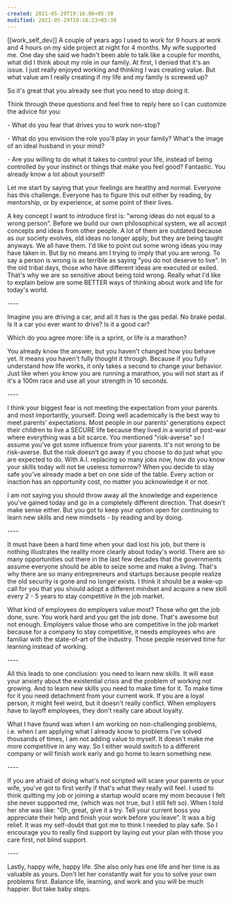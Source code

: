 ```yaml
---
created: 2021-05-29T19:16:06+05:30
modified: 2021-05-29T19:16:23+05:30
---
```

[[work_self_dev]]
A couple of years ago I used to work for 9 hours at work and 4 hours on my side project at night for 4 months. My wife supported me. One day she said we hadn't been able to talk like a couple for months, what did I think about my role in our family. At first, I denied that it's an issue. I just really enjoyed working and thinking I was creating value. But what value am I really creating if my life and my family is screwed up?

So it's great that you already see that you need to stop doing it. 

Think through these questions and feel free to reply here so I can customize the advice for you:

\- What do you fear that drives you to work non-stop?

\- What do you envision the role you'll play in your family? What's the image of an ideal husband in your mind?

\- Are you willing to do what it takes to control your life, instead of being controlled by your instinct or things that make you feel good?
Fantastic. You already know a lot about yourself!

Let me start by saying that your feelings are healthy and normal. Everyone has this challenge. Everyone has to figure this out either by reading, by mentorship, or by experience, at some point of their lives.

A key concept I want to introduce first is: "wrong ideas do not equal to a wrong person". Before we build our own philosophical system, we all accept concepts and ideas from other people. A lot of them are outdated because as our society evolves, old ideas no longer apply, but they are being taught anyways. We all have them. I'd like to point out some wrong ideas you may have taken in. But by no means am I trying to imply that you are wrong. To say a person is wrong is as terrible as saying "you do not deserve to live". In the old tribal days, those who have different ideas are executed or exiled. That's why we are so sensitive about being told wrong. Really what I'd like to explain below are some BETTER ways of thinking about work and life for today's world.

\----

Imagine you are driving a car, and all it has is the gas pedal. No brake pedal. Is it a car you ever want to drive? Is it a good car?

Which do you agree more: life is a sprint, or life is a marathon?

You already know the answer, but you haven't changed how you behave yet. It means you haven't fully thought it through. Because if you fully understand how life works, it only takes a second to change your behavior. Just like when you know you are running a marathon, you will not start as if it's a 100m race and use all your strength in 10 seconds.

\----

I think your biggest fear is not meeting the expectation from your parents and most importantly, yourself. Doing well academically is the best way to meet parents' expectations. Most people in our parents' generations expect their children to live a SECURE life because they lived in a world of post-war where everything was a bit scarce. You mentioned "risk-averse" so I assume you've got some influence from your parents. It's not wrong to be risk-averse. But the risk doesn't go away if you choose to do just what you are expected to do. With A.I. replacing so many jobs now, how do you know your skills today will not be useless tomorrow? When you decide to stay safe you've already made a bet on one side of the table. Every action or inaction has an opportunity cost, no matter you acknowledge it or not.

I am not saying you should throw away all the knowledge and experience you've gained today and go in a completely different direction. That doesn't make sense either. But you got to keep your option open for continuing to learn new skills and new mindsets - by reading and by doing.

\----

It must have been a hard time when your dad lost his job, but there is nothing illustrates the reality more clearly about today's world. There are so many opportunities out there in the last few decades that the governments assume everyone should be able to seize some and make a living. That's why there are so many entrepreneurs and startups because people realize the old security is gone and no longer exists. I think it should be a wake-up call for you that you should adopt a different mindset and acquire a new skill every 2 - 5 years to stay competitive in the job market.

What kind of employees do employers value most? Those who get the job done, sure. You work hard and you get the job done. That's awesome but not enough. Employers value those who are competitive in the job market because for a company to stay competitive, it needs employees who are familiar with the state-of-art of the industry. Those people reserved time for learning instead of working.

\----

All this leads to one conclusion: you need to learn new skills. It will ease your anxiety about the existential crisis and the problem of working not growing. And to learn new skills you need to make time for it. To make time for it you need detachment from your current work. If you are a loyal person, it might feel weird, but it doesn't really conflict. When employers have to layoff employees, they don't really care about loyalty.

What I have found was when I am working on non-challenging problems, i.e. when I am applying what I already know to problems I've solved thousands of times, I am not adding value to myself. It doesn't make me more competitive in any way.  So I either would switch to a different company or will finish work early and go home to learn something new.

\----

If you are afraid of doing what's not scripted will scare your parents or your wife, you've got to first verify if that's what they really will feel. I used to think quitting my job or joining a startup would scare my mom because I felt she never supported me, (which was not true, but I still felt so). When I told her she was like: "Oh, great, give it a try. Tell your current boss you appreciate their help and finish your work before you leave". It was a big relief. It was my self-doubt that got me to think I needed to play safe. So I encourage you to really find support by laying out your plan with those you care first, not blind support.

\----

Lastly, happy wife, happy life. She also only has one life and her time is as valuable as yours. Don't let her constantly wait for you to solve your own problems first. Balance life, learning, and work and you will be much happier. But take baby steps.
